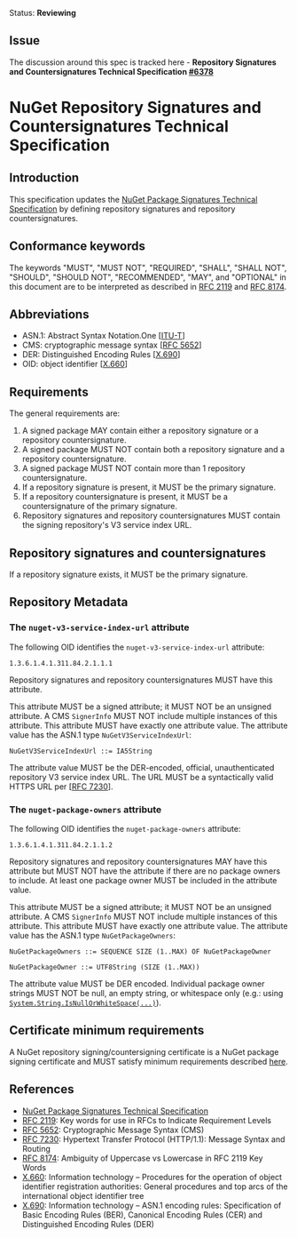 Status: **Reviewing**

## Issue

The discussion around this spec is tracked here - **Repository Signatures and Countersignatures Technical Specification [#6378](https://github.com/NuGet/Home/issues/6378)** 


# NuGet Repository Signatures and Countersignatures Technical Specification

## Introduction
This specification updates the [NuGet Package Signatures Technical Specification](https://github.com/NuGet/Home/wiki/Package-Signatures-Technical-Details) by defining repository signatures and repository countersignatures. 

## Conformance keywords
The keywords "MUST", "MUST NOT", "REQUIRED", "SHALL", "SHALL NOT", "SHOULD", "SHOULD NOT", "RECOMMENDED", "MAY", and "OPTIONAL" in this document are to be interpreted as described in [RFC 2119](https://tools.ietf.org/html/rfc2119) and [RFC 8174](https://tools.ietf.org/html/rfc8174).

## Abbreviations
* ASN.1:  Abstract Syntax Notation.One [[ITU-T](https://www.itu.int/en/ITU-T/asn1/Pages/introduction.aspx)]
* CMS:  cryptographic message syntax [[RFC 5652](https://tools.ietf.org/html/rfc5652)]
* DER:  Distinguished Encoding Rules [[X.690](https://www.itu.int/itu-t/recommendations/rec.aspx?rec=x.690)]
* OID:  object identifier [[X.660](http://www.itu.int/rec/T-REC-X.660-201107-I/en)]

## Requirements
The general requirements are:
1. A signed package MAY contain either a repository signature or a repository countersignature.
1. A signed package MUST NOT contain both a repository signature and a repository countersignature.
1. A signed package MUST NOT contain more than 1 repository countersignature.
1. If a repository signature is present, it MUST be the primary signature.
1. If a repository countersignature is present, it MUST be a countersignature of the primary signature.
1. Repository signatures and repository countersignatures MUST contain the signing repository's V3 service index URL.

## Repository signatures and countersignatures
If a repository signature exists, it MUST be the primary signature.

## Repository Metadata
### The `nuget-v3-service-index-url` attribute
The following OID identifies the `nuget-v3-service-index-url` attribute:

    1.3.6.1.4.1.311.84.2.1.1.1

Repository signatures and repository countersignatures MUST have this attribute.

This attribute MUST be a signed attribute; it MUST NOT be an unsigned attribute.  A CMS `SignerInfo` MUST NOT include multiple instances of this attribute.  This attribute MUST have exactly one attribute value.  The attribute value has the ASN.1 type `NuGetV3ServiceIndexUrl`:

```
NuGetV3ServiceIndexUrl ::= IA5String
```

The attribute value MUST be the DER-encoded, official, unauthenticated repository V3 service index URL.  The URL MUST be a syntactically valid HTTPS URL per [[RFC 7230](https://tools.ietf.org/html/rfc7230#section-2.7.2)].

### The `nuget-package-owners` attribute
The following OID identifies the `nuget-package-owners` attribute:

    1.3.6.1.4.1.311.84.2.1.1.2

Repository signatures and repository countersignatures MAY have this attribute but MUST NOT have the attribute if there are no package owners to include.  At least one package owner MUST be included in the attribute value.

This attribute MUST be a signed attribute; it MUST NOT be an unsigned attribute.  A CMS `SignerInfo` MUST NOT include multiple instances of this attribute.  This attribute MUST have exactly one attribute value.  The attribute value has the ASN.1 type `NuGetPackageOwners`:

```
NuGetPackageOwners ::= SEQUENCE SIZE (1..MAX) OF NuGetPackageOwner

NuGetPackageOwner ::= UTF8String (SIZE (1..MAX))
```

The attribute value MUST be DER encoded.  Individual package owner strings MUST NOT be null, an empty string, or whitespace only (e.g.:  using [`System.String.IsNullOrWhiteSpace(...)`](https://msdn.microsoft.com/en-us/library/system.string.isnullorwhitespace(v=vs.110).aspx)).

## Certificate minimum requirements
A NuGet repository signing/countersigning certificate is a NuGet package signing certificate and MUST satisfy minimum requirements described [here](https://github.com/NuGet/Home/wiki/Package-Signatures-Technical-Details#-certificate-minimum-requirements).


## References

* [NuGet Package Signatures Technical Specification](https://github.com/NuGet/Home/wiki/Package-Signatures-Technical-Details)
* [RFC 2119](https://tools.ietf.org/html/rfc2119):  Key words for use in RFCs to Indicate Requirement Levels
* [RFC 5652](https://tools.ietf.org/html/rfc5652):  Cryptographic Message Syntax (CMS)
* [RFC 7230](https://tools.ietf.org/html/rfc7230):  Hypertext Transfer Protocol (HTTP/1.1): Message Syntax and Routing
* [RFC 8174](https://tools.ietf.org/html/rfc8174):  Ambiguity of Uppercase vs Lowercase in RFC 2119 Key Words
* [X.660](http://www.itu.int/rec/T-REC-X.660-201107-I/en):  Information technology – Procedures for the operation of object identifier registration authorities: General procedures and top arcs of the international object identifier tree
* [X.690](https://www.itu.int/itu-t/recommendations/rec.aspx?rec=x.690):  Information technology – ASN.1 encoding rules: Specification of Basic Encoding Rules (BER), Canonical Encoding Rules (CER) and Distinguished Encoding Rules (DER)